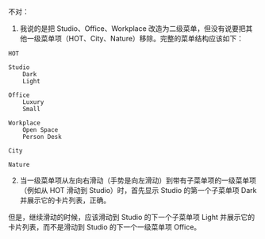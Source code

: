 不对：

1. 我说的是把 Studio、Office、Workplace 改造为二级菜单，但没有说要把其他一级菜单项（HOT、City、Nature）移除。完整的菜单结构应该如下：
```
HOT

Studio
    Dark
    Light

Office
    Luxury
    Small

Workplace
    Open Space
    Person Desk

City

Nature
```

2. 当一级菜单项从左向右滑动（手势是向左滑动）到带有子菜单项的一级菜单项（例如从 HOT 滑动到 Studio）时，首先显示 Studio 的第一个子菜单项 Dark 并展示它的卡片列表，正确。

但是，继续滑动的时候，应该滑动到 Studio 的下一个子菜单项 Light 并展示它的卡片列表，而不是滑动到 Studio 的下一个一级菜单项 Office。